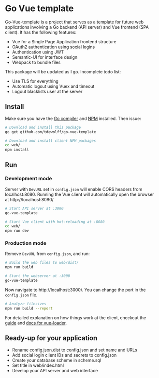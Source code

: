 # Go Vue template <a name="go-vue-template"></a>

Go-Vue-template is a project that serves as a template for future web applications involving a Go backend (API server) and Vue frontend (SPA client). It has the following features:

- Vue for a Single Page Application frontend structure
- OAuth2 authentication using social logins
- Authentication using JWT
- Semantic-UI for interface design
- Webpack to bundle files

This package will be updated as I go. Incomplete todo list:

- Use TLS for everything
- Automatic logout using Vuex and timeout
- Logout blacklists user at the server

## Install

Make sure you have the [Go compiler](https://golang.org/dl/) and [NPM](https://www.npmjs.com/get-npm) installed. Then issue:

```bash
# Download and install this package
go get github.com/tdewolff/go-vue-template

# Download and install client NPM packages
cd web/
npm install
```

## Run

### Development mode

Server with `DevURL` set in `config.json` will enable CORS headers from localhost:8080. Running the Vue client will automatically open the browser at http://localhost:8080/

```bash
# Start API server at :3000
go-vue-template

# Start Vue client with hot-reloading at :8080
cd web/
npm run dev
```

### Production mode

Remove `DevURL` from `config.json`, and run:

```bash
# Build the web files to web/dist/
npm run build

# Start the webserver at :3000
go-vue-template
```

Now navigate to http://localhost:3000/. You can change the port in the `config.json` file.

```bash
# Analyze filesizes
npm run build --report
```

For detailed explanation on how things work at the client, checkout the [guide](http://vuejs-templates.github.io/webpack/) and [docs for vue-loader](http://vuejs.github.io/vue-loader).

## Ready-up for your application

- Rename config.json.dist to config.json and set name and URLs
- Add social login client IDs and secrets to config.json
- Create your database scheme in scheme.sql
- Set title in web/index.html
- Develop your API server and web interface
